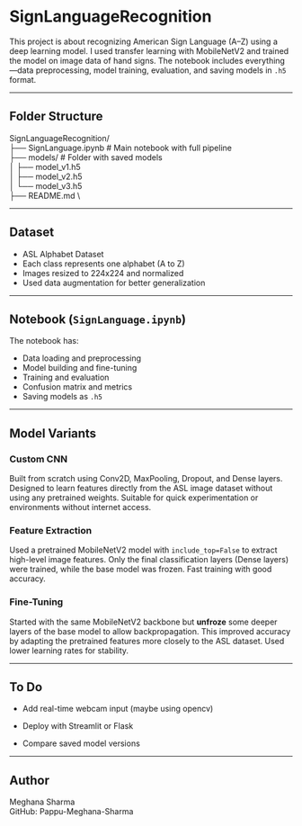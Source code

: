 # SignLanguageRecognition

This project is about recognizing American Sign Language (A–Z) using a deep learning model. I used transfer learning with MobileNetV2 and trained the model on image data of hand signs. The notebook includes everything—data preprocessing, model training, evaluation, and saving models in `.h5` format.

---

## Folder Structure
SignLanguageRecognition/                         \
├── SignLanguage.ipynb # Main notebook with full pipeline \
├── models/ # Folder with saved models \
│ ├── model_v1.h5   \
│ ├── model_v2.h5   \
│ └── model_v3.h5   \
├── README.md       \

---

## Dataset

- ASL Alphabet Dataset
- Each class represents one alphabet (A to Z)
- Images resized to 224x224 and normalized
- Used data augmentation for better generalization

---

## Notebook (`SignLanguage.ipynb`)

The notebook has:
- Data loading and preprocessing
- Model building and fine-tuning
- Training and evaluation
- Confusion matrix and metrics
- Saving models as `.h5`

---
## Model Variants

### Custom CNN
Built from scratch using Conv2D, MaxPooling, Dropout, and Dense layers. Designed to learn features directly from the ASL image dataset without using any pretrained weights. Suitable for quick experimentation or environments without internet access.

### Feature Extraction
Used a pretrained MobileNetV2 model with `include_top=False` to extract high-level image features. Only the final classification layers (Dense layers) were trained, while the base model was frozen. Fast training with good accuracy.

### Fine-Tuning
Started with the same MobileNetV2 backbone but **unfroze** some deeper layers of the base model to allow backpropagation. This improved accuracy by adapting the pretrained features more closely to the ASL dataset. Used lower learning rates for stability.

---

## To Do
- Add real-time webcam input (maybe using opencv)

- Deploy with Streamlit or Flask

- Compare saved model versions

----
## Author
Meghana Sharma   
GitHub: Pappu-Meghana-Sharma



